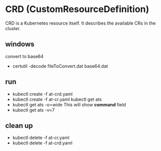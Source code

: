 # CRD (CustomResourceDefinition)
CRD is a Kubernetes resource itself. It describes the available CRs in the cluster.

## windows
convert to base64
- certutil -decode fileToConvert.dat base64.dat

## run
- kubectl create -f at-crd.yaml
- kubectl create -f at-cr.yaml
  kubectl get ats
- kubectl get ats -o=wide  This will show <b>command</b> field
- kubectl get ats -v=7


## clean up
- kubectl delete -f at-cr.yaml
- kubectl delete -f at-crd.yaml